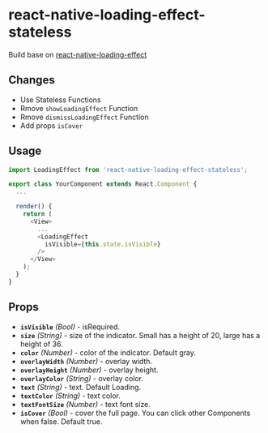 # react-native-loading-effect-stateless

Build base on  [react-native-loading-effect](https://github.com/Iliker/react-native-loading-effect)

## Changes
- Use Stateless Functions
- Rmove `showLoadingEffect` Function
- Rmove `dismissLoadingEffect` Function
- Add props `isCover`

## Usage
```js
import LoadingEffect from 'react-native-loading-effect-stateless';

export class YourComponent extends React.Component {
  ...

  render() {
    return (
      <View>
        ...
        <LoadingEffect
          isVisible={this.state.isVisible}
        />  
      </View>
    );  
  }
}
```

## Props

- **`isVisible`** _(Bool)_ - isRequired.
- **`size`** _(String)_ - size of the indicator. Small has a height of 20, large has a height of 36.
- **`color`** _(Number)_ - color of the indicator. Default gray.
- **`overlayWidth`** _(Number)_ - overlay width.
- **`overlayHeight`** _(Number)_ - overlay height.
- **`overlayColor`** _(String)_ - overlay color.
- **`text`** _(String)_ - text. Default Loading.
- **`textColor`** _(String)_ - text color.
- **`textFontSize`** _(Number)_ - text font size.
- **`isCover`** _(Bool)_ - cover the full page. You can click other Components when false. Default true.
